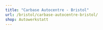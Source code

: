 ```yaml
---
title: "Carbase Autocentre - Bristol"
url: /bristol/carbase-autocentre-bristol/
shop: Autowerkstatt
---
```

